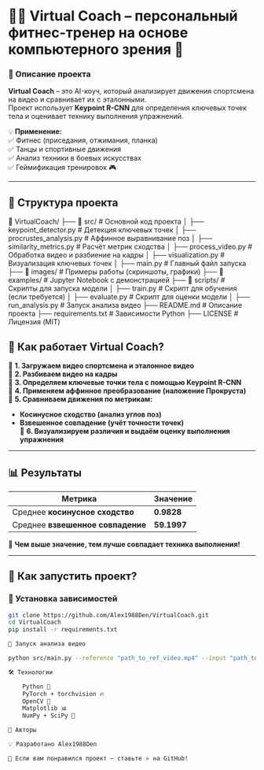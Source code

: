 # 🏋️‍♂️ Virtual Coach – персональный фитнес-тренер на основе компьютерного зрения 🚀

### 📌 Описание проекта
**Virtual Coach** – это AI-коуч, который анализирует движения спортсмена на видео и сравнивает их с эталонными.  
Проект использует **Keypoint R-CNN** для определения ключевых точек тела и оценивает технику выполнения упражнений.  

💡 **Применение:**  
✅ Фитнес (приседания, отжимания, планка)  
✅ Танцы и спортивные движения  
✅ Анализ техники в боевых искусствах  
✅ Геймификация тренировок 🎮  

---

## 📂 **Структура проекта**

📂 VirtualCoach/
├── 📂 src/ # Основной код проекта │ ├── keypoint_detector.py # Детекция ключевых точек │ ├── procrustes_analysis.py # Аффинное выравнивание поз │ ├── similarity_metrics.py # Расчёт метрик сходства │ ├── process_video.py # Обработка видео и разбиение на кадры │ ├── visualization.py # Визуализация ключевых точек │ ├── main.py # Главный файл запуска ├── 📂 images/ # Примеры работы (скриншоты, графики) ├── 📂 examples/ # Jupyter Notebook с демонстрацией ├── 📂 scripts/ # Скрипты для запуска модели │ ├── train.py # Скрипт для обучения (если требуется) │ ├── evaluate.py # Скрипт для оценки модели │ ├── run_analysis.py # Запуск анализа видео ├── README.md # Описание проекта ├── requirements.txt # Зависимости Python ├── LICENSE # Лицензия (MIT)

## 🎥 **Как работает Virtual Coach?**
📌 **1. Загружаем видео спортсмена и эталонное видео**  
📌 **2. Разбиваем видео на кадры**  
📌 **3. Определяем ключевые точки тела с помощью Keypoint R-CNN**  
📌 **4. Применяем аффинное преобразование (наложение Прокруста)**  
📌 **5. Сравниваем движения по метрикам:**  
   - **Косинусное сходство (анализ углов поз)**  
   - **Взвешенное совпадение (учёт точности точек)**  
📌 **6. Визуализируем различия и выдаём оценку выполнения упражнения**  

---

## 📊 **Результаты**
| Метрика  | Значение  |
|----------|----------|
| Среднее **косинусное сходство** | **0.9828** |
| Среднее **взвешенное совпадение** | **59.1997** |

📌 **Чем выше значение, тем лучше совпадает техника выполнения!**  

---

## 🚀 **Как запустить проект?**
### **🔧 Установка зависимостей**
```bash
git clone https://github.com/Alex1988Den/VirtualCoach.git
cd VirtualCoach
pip install -r requirements.txt

🎥 Запуск анализа видео

python src/main.py --reference "path_to_ref_video.mp4" --input "path_to_user_video.mp4"

🛠 Технологии

    Python 🐍
    PyTorch + torchvision 🔥
    OpenCV 🎥
    Matplotlib 📊
    NumPy + SciPy 🔢

👥 Авторы

💡 Разработано Alex1988Den

🙌 Если вам понравился проект – ставьте ⭐ на GitHub!
